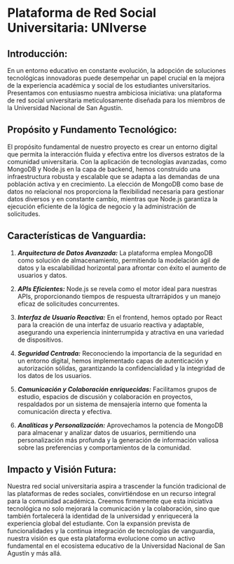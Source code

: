 # Plataforma de Red Social Universitaria: UNIverse

## Introducción:
En un entorno educativo en constante evolución, la adopción de soluciones tecnológicas innovadoras puede desempeñar un papel crucial en la mejora de la experiencia académica y social de los estudiantes universitarios. Presentamos con entusiasmo nuestra ambiciosa iniciativa: una plataforma de red social universitaria meticulosamente diseñada para los miembros de la Universidad Nacional de San Agustín. 

## Propósito y Fundamento Tecnológico:
El propósito fundamental de nuestro proyecto es crear un entorno digital que permita la interacción fluida y efectiva entre los diversos estratos de la comunidad universitaria. Con la aplicación de tecnologías avanzadas, como MongoDB y Node.js en la capa de backend, hemos construido una infraestructura robusta y escalable que se adapta a las demandas de una población activa y en crecimiento. La elección de MongoDB como base de datos no relacional nos proporciona la flexibilidad necesaria para gestionar datos diversos y en constante cambio, mientras que Node.js garantiza la ejecución eficiente de la lógica de negocio y la administración de solicitudes.

## Características de Vanguardia:
1. ***Arquitectura de Datos Avanzada:*** La plataforma emplea MongoDB como solución de almacenamiento, permitiendo la modelación ágil de datos y la escalabilidad horizontal para afrontar con éxito el aumento de usuarios y datos.

2. ***APIs Eficientes:*** Node.js se revela como el motor ideal para nuestras APIs, proporcionando tiempos de respuesta ultrarrápidos y un manejo eficaz de solicitudes concurrentes.

3. ***Interfaz de Usuario Reactiva:*** En el frontend, hemos optado por React para la creación de una interfaz de usuario reactiva y adaptable, asegurando una experiencia ininterrumpida y atractiva en una variedad de dispositivos.

4. ***Seguridad Centrada:*** Reconociendo la importancia de la seguridad en un entorno digital, hemos implementado capas de autenticación y autorización sólidas, garantizando la confidencialidad y la integridad de los datos de los usuarios.

5. ***Comunicación y Colaboración enriquecidas:*** Facilitamos grupos de estudio, espacios de discusión y colaboración en proyectos, respaldados por un sistema de mensajería interno que fomenta la comunicación directa y efectiva.

6. ***Analíticas y Personalización:*** Aprovechamos la potencia de MongoDB para almacenar y analizar datos de usuarios, permitiendo una personalización más profunda y la generación de información valiosa sobre las preferencias y comportamientos de la comunidad.

## Impacto y Visión Futura:
Nuestra red social universitaria aspira a trascender la función tradicional de las plataformas de redes sociales, convirtiéndose en un recurso integral para la comunidad académica. Creemos firmemente que esta iniciativa tecnológica no solo mejorará la comunicación y la colaboración, sino que también fortalecerá la identidad de la universidad y enriquecerá la experiencia global del estudiante. Con la expansión prevista de funcionalidades y la continua integración de tecnologías de vanguardia, nuestra visión es que esta plataforma evolucione como un activo fundamental en el ecosistema educativo de la Universidad Nacional de San Agustín y más allá.
